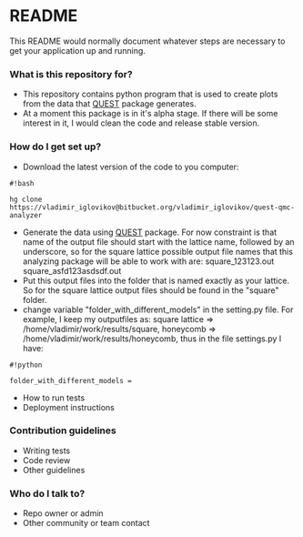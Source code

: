 # README #

This README would normally document whatever steps are necessary to get your application up and running.

### What is this repository for? ###

* This repository contains python program that is used to create plots from the data that [QUEST](quest-qmc.googlecode.com)  package generates.
* At a moment this package is in it's alpha stage. If there will be some interest in it, I would clean the code and release stable version.
### How do I get set up? ###

* Download the latest version of the code to you computer:

```
#!bash

hg clone https://vladimir_iglovikov@bitbucket.org/vladimir_iglovikov/quest-qmc-analyzer
```

* Generate the data using [QUEST](quest-qmc.googlecode.com) package. For now constraint is that name of the output file should start with the lattice name, followed by an underscore, so for the square lattice possible output file names that this analyzing package will be able to work with are: square_123123.out square_asfd123asdsdf.out
* Put this output files into the folder that is named exactly as your lattice. So for the square lattice output files should be found in the "square" folder.
* change variable "folder_with_different_models" in the setting.py file. For example, I keep my outputfiles as:
square lattice => /home/vladimir/work/results/square, honeycomb => /home/vladimir/work/results/honeycomb, thus in the file settings.py I have:

```
#!python

folder_with_different_models = 
```


* How to run tests
* Deployment instructions

### Contribution guidelines ###

* Writing tests
* Code review
* Other guidelines

### Who do I talk to? ###

* Repo owner or admin
* Other community or team contact